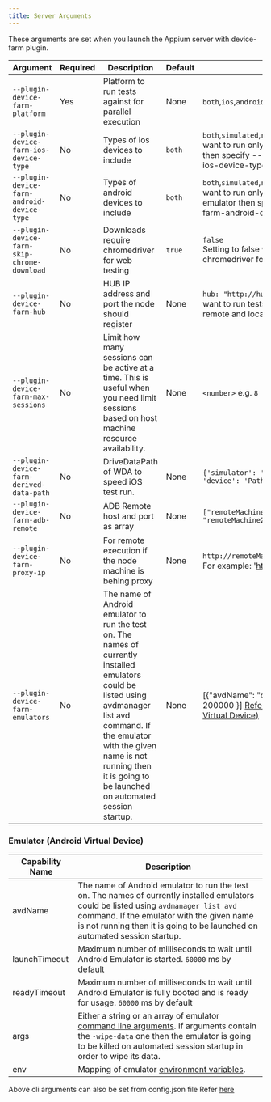 ```yaml
---
title: Server Arguments
---
```


These arguments are set when you launch the Appium server with device-farm plugin.

| Argument                                    |Required| Description                                                                                                                               | Default | Options                                                                                                                                                  |
|---------------------------------------------|---|-------------------------------------------------------------------------------------------------------------------------------------------|---------|----------------------------------------------------------------------------------------------------------------------------------------------------------|
| `--plugin-device-farm-platform`             | Yes | Platform to run tests against for parallel execution                                                                                      | None    | `both`,`ios`,`android`                                                                                                                                   |
| `--plugin-device-farm-ios-device-type`      | No | Types of ios devices to include                                                                                                           | `both`  | `both`,`simulated`,`real`, For example: If you want to run only against iOS simulator then specify --plugin-device-farm-ios-device-type=simulated        |
| `--plugin-device-farm-android-device-type`  | No | Types of android devices to include                                                                                                       | `both`  | `both`,`simulated`,`real`, For example: If you want to run only against android emulator then specify --plugin-device-farm-android-device-type=simulated |
| `--plugin-device-farm-skip-chrome-download` | No | Downloads require chromedriver for web testing                                                                                            | `true`  | `false` <br/>Setting to false will download required chromedriver for web testing on chrome                                                              |
| `--plugin-device-farm-hub`                  | No | HUB IP address and port the node should register                                                                                          | None    | `hub: "http://hubhost:hubport"`, If you want to run tests distributed across remote and local machine                                                    |
| `--plugin-device-farm-max-sessions`         | No | Limit how many sessions can be active at a time. This is useful when you need limit sessions based on host machine resource availability. | None  | `<number>` e.g. `8`                                                                                                                                      |
| `--plugin-device-farm-derived-data-path`    | No | DriveDataPath of WDA to speed iOS test run.                                                                                               | None  | `{'simulator': 'PathtoDrivedDataPath', 'device': 'PathtoDrivedDataPath'}`                                                                                |
| `--plugin-device-farm-adb-remote`           | No | ADB Remote host and port as array                                                                                                         | None  | `["remoteMachine1IP:adbPort", "remoteMachine2IP:adbPort"]`                                                                                               |
| `--plugin-device-farm-proxy-ip`             | No | For remote execution if the node machine is behing proxy                                                                                  | None  | `http://remoteMachineProxyIP:proxyPort`, For example: 'https://10.x.x.x:3333'                                                                            |
| `--plugin-device-farm-emulators`            | No | The name of Android emulator to run the test on. The names of currently installed emulators could be listed using avdmanager list avd command. If the emulator with the given name is not running then it is going to be launched on automated session startup.| None  | [{"avdName": "device1, launchTimeout: 200000 }] [Refer to Emulator (Android Virtual Device)]()                                                           | 


### Emulator (Android Virtual Device)

| Capability Name     | Description                                                                                                                                                                                                                                                                |
|---------------------|----------------------------------------------------------------------------------------------------------------------------------------------------------------------------------------------------------------------------------------------------------------------------|
| avdName             | The name of Android emulator to run the test on. The names of currently installed emulators could be listed using `avdmanager list avd` command. If the emulator with the given name is not running then it is going to be launched on automated session startup.          |
| launchTimeout       | Maximum number of milliseconds to wait until Android Emulator is started. `60000` ms by default                                                                                                                                                                            |
| readyTimeout        | Maximum number of milliseconds to wait until Android Emulator is fully booted and is ready for usage. `60000` ms by default                                                                                                                                                |
| args                | Either a string or an array of emulator [command line arguments](https://developer.android.com/studio/run/emulator-commandline). If arguments contain the `-wipe-data` one then the emulator is going to be killed on automated session startup in order to wipe its data. |
| env                 | Mapping of emulator [environment variables](https://developer.android.com/studio/command-line/variables).                                                                                                                                                                  |

Above cli arguments can also be set from config.json file Refer [here](https://github.com/AppiumTestDistribution/appium-device-farm/blob/main/sample-config.json)